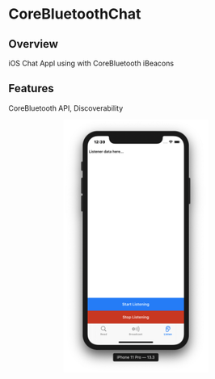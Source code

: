# CoreBluetoothChat

## Overview
iOS Chat Appl using with CoreBluetooth iBeacons

## Features
CoreBluetooth API, Discoverability

<p align="center">
  <img height="500" src="/CoreBluetoothChat.png">
</p>
